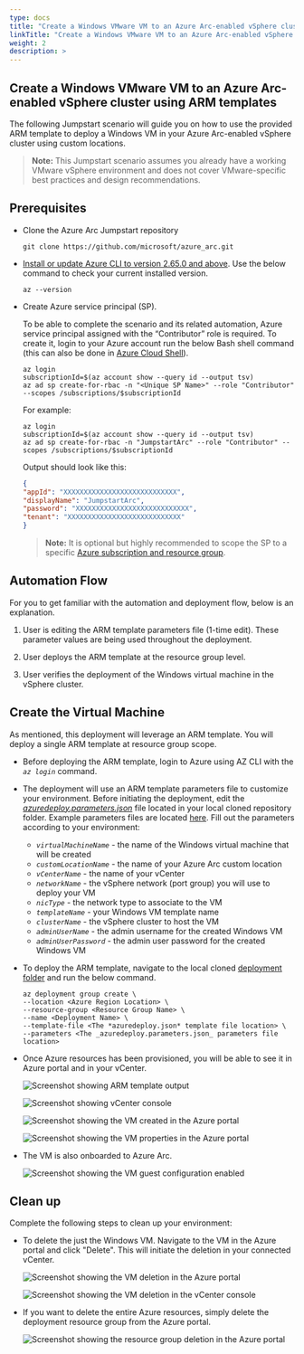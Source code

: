 ```yaml
---
type: docs
title: "Create a Windows VMware VM to an Azure Arc-enabled vSphere cluster using ARM templates"
linkTitle: "Create a Windows VMware VM to an Azure Arc-enabled vSphere cluster using ARM templates"
weight: 2
description: >
---
```


## Create a Windows VMware VM to an Azure Arc-enabled vSphere cluster using ARM templates

The following Jumpstart scenario will guide you on how to use the provided ARM template to deploy a Windows VM in your Azure Arc-enabled vSphere cluster using custom locations.

> **Note:** This Jumpstart scenario assumes you already have a working VMware vSphere environment and does not cover VMware-specific best practices and design recommendations.

## Prerequisites

- Clone the Azure Arc Jumpstart repository

    ```shell
    git clone https://github.com/microsoft/azure_arc.git
    ```

- [Install or update Azure CLI to version 2.65.0 and above](https://learn.microsoft.com/cli/azure/install-azure-cli?view=azure-cli-latest). Use the below command to check your current installed version.

  ```shell
  az --version
  ```

- Create Azure service principal (SP).

    To be able to complete the scenario and its related automation, Azure service principal assigned with the “Contributor” role is required. To create it, login to your Azure account run the below Bash shell command (this can also be done in [Azure Cloud Shell](https://shell.azure.com/)).

    ```shell
    az login
    subscriptionId=$(az account show --query id --output tsv)
    az ad sp create-for-rbac -n "<Unique SP Name>" --role "Contributor" --scopes /subscriptions/$subscriptionId
    ```

    For example:

    ```shell
    az login
    subscriptionId=$(az account show --query id --output tsv)
    az ad sp create-for-rbac -n "JumpstartArc" --role "Contributor" --scopes /subscriptions/$subscriptionId
    ```

    Output should look like this:

    ```json
    {
    "appId": "XXXXXXXXXXXXXXXXXXXXXXXXXXXX",
    "displayName": "JumpstartArc",
    "password": "XXXXXXXXXXXXXXXXXXXXXXXXXXXX",
    "tenant": "XXXXXXXXXXXXXXXXXXXXXXXXXXXX"
    }
    ```

    > **Note:** It is optional but highly recommended to scope the SP to a specific [Azure subscription and resource group](https://learn.microsoft.com/cli/azure/ad/sp?view=azure-cli-latest).

## Automation Flow

For you to get familiar with the automation and deployment flow, below is an explanation.

1. User is editing the ARM template parameters file (1-time edit). These parameter values are being used throughout the deployment.

2. User deploys the ARM template at the resource group level.

3. User verifies the deployment of the Windows virtual machine in the vSphere cluster.

## Create the Virtual Machine

As mentioned, this deployment will leverage an ARM template. You will deploy a single ARM template at resource group scope.

- Before deploying the ARM template, login to Azure using AZ CLI with the *`az login`* command.

- The deployment will use an ARM template parameters file to customize your environment. Before initiating the deployment, edit the [_azuredeploy.parameters.json_](https://github.com/microsoft/azure_arc/blob/main/azure_arc_vsphere_jumpstart/vmware_arm_template_win/azuredeploy.parameters.json) file located in your local cloned repository folder. Example parameters files are located [here](https://github.com/microsoft/azure_arc/blob/main/azure_arc_vsphere_jumpstart/vmware_arm_template_win/azuredeploy.example.parameters.json). Fill out the parameters according to your environment:

  - _`virtualMachineName`_ - the name of the Windows virtual machine that will be created
  - _`customLocationName`_ - the name of your Azure Arc custom location
  - _`vCenterName`_ - the name of your vCenter
  - _`networkName`_ - the vSphere network (port group) you will use to deploy your VM
  - _`nicType`_ - the network type to associate to the VM
  - _`templateName`_ - your Windows VM template name
  - _`clusterName`_ - the vSphere cluster to host the VM
  - _`adminUserName`_ - the admin username for the created Windows VM
  - _`adminUserPassword`_ - the admin user password for the created Windows VM
  
- To deploy the ARM template, navigate to the local cloned [deployment folder](https://github.com/microsoft/azure_arc/blob/main/azure_arc_vsphere_jumpstart/vmware_arm_template_win/) and run the below command.

    ```shell
    az deployment group create \
    --location <Azure Region Location> \
    --resource-group <Resource Group Name> \
    --name <Deployment Name> \
    --template-file <The *azuredeploy.json* template file location> \
    --parameters <The _azuredeploy.parameters.json_ parameters file location>
    ```

- Once Azure resources has been provisioned, you will be able to see it in Azure portal and in your vCenter.

    ![Screenshot showing ARM template output](./01.jpg)

    ![Screenshot showing vCenter console](./02.jpg)

    ![Screenshot showing the VM created in the Azure portal](./03.jpg)

    ![Screenshot showing the VM properties in the Azure portal](./04.jpg)

- The VM is also onboarded to Azure Arc.

    ![Screenshot showing the VM guest configuration enabled](./05.jpg)

## Clean up

Complete the following steps to clean up your environment:

- To delete the just the Windows VM. Navigate to the VM in the Azure portal and click "Delete". This will initiate the deletion in your connected vCenter.

    ![Screenshot showing the VM deletion in the Azure portal](./06.jpg)

    ![Screenshot showing the VM deletion in the vCenter console](./07.jpg)

- If you want to delete the entire Azure resources, simply delete the deployment resource group from the Azure portal.

    ![Screenshot showing the resource group deletion in the Azure portal](./08.jpg)
